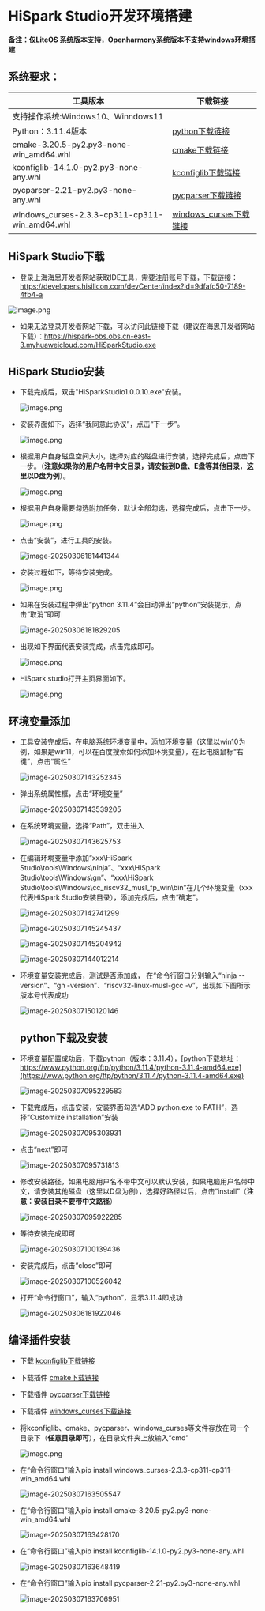 # HiSpark Studio开发环境搭建

**备注：仅LiteOS 系统版本支持，Openharmony系统版本不支持windows环境搭建**

## 系统要求：

| 工具版本                                       | 下载链接                                                     |
| ---------------------------------------------- | ------------------------------------------------------------ |
| 支持操作系统:Windows10、Winndows11             |                                                              |
| Python：3.11.4版本                             | [python下载链接](https://www.python.org/ftp/python/3.11.4/python-3.11.4-amd64.exe) |
| cmake-3.20.5-py2.py3-none-win_amd64.whl        | [cmake下载链接](https://files.pythonhosted.org/packages/65/7f/80cf681cd376834b442af8af48e6f17b4197d20b7255aa2f76d8d93a9e44/cmake-3.20.5-py2.py3-none-win_amd64.whl) |
| kconfiglib-14.1.0-py2.py3-none-any.whl         | [kconfiglib下载链接](https://files.pythonhosted.org/packages/8a/f1/d98a89231e779b079b977590efcc31249d959c8f1d4b5858cad69695ff9c/kconfiglib-14.1.0-py2.py3-none-any.whl) |
| pycparser-2.21-py2.py3-none-any.whl            | [pycparser下载链接](https://files.pythonhosted.org/packages/62/d5/5f610ebe421e85889f2e55e33b7f9a6795bd982198517d912eb1c76e1a53/pycparser-2.21-py2.py3-none-any.whl) |
| windows_curses-2.3.3-cp311-cp311-win_amd64.whl | [windows_curses下载链接](https://files.pythonhosted.org/packages/18/1b/e06eb41dad1c74f0d3124218084f258f73a5e76c67112da0ba174162670f/windows_curses-2.3.3-cp311-cp311-win_amd64.whl) |

## HiSpark Studio下载

- 登录上海海思开发者网站获取IDE工具，需要注册账号下载，下载链接：https://developers.hisilicon.com/devCenter/index?id=9dfafc50-7189-4fb4-a

![image.png](../docs/pic/tools/1.png)

- 如果无法登录开发者网站下载，可以访问此链接下载（建议在海思开发者网站下载）：https://hispark-obs.obs.cn-east-3.myhuaweicloud.com/HiSparkStudio.exe

## HiSpark Studio安装

- 下载完成后，双击"HiSparkStudio1.0.0.10.exe"安装。

  ![image.png](../docs/pic/tools/2.png)

- 安装界面如下，选择“我同意此协议”，点击“下一步”。
  
  ![image.png](../docs/pic/tools/3.png)
  
- 根据用户自身磁盘空间大小，选择对应的磁盘进行安装，选择完成后，点击下一步。（**注意如果你的用户名带中文目录，请安装到D盘、E盘等其他目录**，**这里以D盘为例**）。
  
  ![image.png](../docs/pic/tools/4.png)

- 根据用户自身需要勾选附加任务，默认全部勾选，选择完成后，点击下一步。
  
  ![image.png](../docs/pic/tools/5.png)
  
- 点击“安装”，进行工具的安装。
  
  ![image-20250306181441344](../docs/pic/tools/6.png)
  
- 安装过程如下，等待安装完成。
  
  ![image.png](../docs/pic/tools/7.png)

- 如果在安装过程中弹出“python 3.11.4”会自动弹出“python”安装提示，点击“取消”即可
  
  ![image-20250306181829205](../docs/pic/tools/10.png)
  
- 出现如下界面代表安装完成，点击完成即可。

  ![image.png](../docs/pic/tools/8.png)

- HiSpark studio打开主页界面如下。

  ![image.png](../docs/pic/tools/9.png)

##  环境变量添加

- 工具安装完成后，在电脑系统环境变量中，添加环境变量（这里以win10为例，如果是win11，可以在百度搜索如何添加环境变量），在此电脑鼠标“右键”，点击“属性”
  
  ![image-20250307143252345](../docs/pic/tools/image-20250307143252345.png)

- 弹出系统属性框，点击“环境变量”
  
  ![image-20250307143539205](../docs/pic/tools/image-20250307143539205.png)

- 在系统环境变量，选择“Path”，双击进入
  
  ![image-20250307143625753](../docs/pic/tools/image-20250307143625753.png)

- 在编辑环境变量中添加“xxx\HiSpark Studio\tools\Windows\ninja”、“xxx\HiSpark Studio\tools\Windows\gn”、“xxx\HiSpark Studio\tools\Windows\cc_riscv32_musl_fp_win\bin”在几个环境变量（xxx代表HiSpark Studio安装目录），添加完成后，点击“确定”。

  ![image-20250307142741299](../docs/pic/tools/image-20250307142741299.png)

  ![image-20250307145245437](../docs/pic/tools/image-20250307145245437.png)

  ![image-20250307145204942](../docs/pic/tools/image-20250307145204942.png)

  ![image-20250307144012214](../docs/pic/tools/image-20250307144012214.png)

- 环境变量安装完成后，测试是否添加成， 在“命令行窗口分别输入“ninja --version”、“gn -version”、“riscv32-linux-musl-gcc -v”，出现如下图所示版本号代表成功

  ![image-20250307150120146](../docs/pic/tools/image-20250307150120146.png)

  ## python下载及安装

- 环境变量配置成功后，下载python（版本：3.11.4），[python下载地址：https://www.python.org/ftp/python/3.11.4/python-3.11.4-amd64.exe](https://www.python.org/ftp/python/3.11.4/python-3.11.4-amd64.exe)

  ![image-20250307095229583](../docs/pic/tools/11.png)

- 下载完成后，点击安装，安装界面勾选“ADD python.exe to PATH”，选择“Customize installation”安装
  
  ![image-20250307095303931](../docs/pic/tools/12.png)
  
- 点击“next”即可
  
  ![image-20250307095731813](../docs/pic/tools/13.png)

- 修改安装路径，如果电脑用户名不带中文可以默认安装，如果电脑用户名带中文，请安装其他磁盘（这里以D盘为例），选择好路径以后，点击“install”（**注意：安装目录不要带中文路径**）
  
  ![image-20250307095922285](../docs/pic/tools/14.png)

- 等待安装完成即可
  
  ![image-20250307100139436](../docs/pic/tools/15.png)

- 安装完成后，点击“close”即可
  
  ![image-20250307100526042](../docs/pic/tools/16.png)

- 打开“命令行窗口”，输入“python”，显示3.11.4即成功

  ![image-20250306181922046](../docs/pic/tools/17.png)

## 编译插件安装

- 下载 [kconfiglib下载链接](https://files.pythonhosted.org/packages/8a/f1/d98a89231e779b079b977590efcc31249d959c8f1d4b5858cad69695ff9c/kconfiglib-14.1.0-py2.py3-none-any.whl) 

- 下载插件 [cmake下载链接](https://files.pythonhosted.org/packages/65/7f/80cf681cd376834b442af8af48e6f17b4197d20b7255aa2f76d8d93a9e44/cmake-3.20.5-py2.py3-none-win_amd64.whl)

- 下载插件 [pycparser下载链接](https://files.pythonhosted.org/packages/62/d5/5f610ebe421e85889f2e55e33b7f9a6795bd982198517d912eb1c76e1a53/pycparser-2.21-py2.py3-none-any.whl) 

- 下载插件 [windows_curses下载链接](https://files.pythonhosted.org/packages/18/1b/e06eb41dad1c74f0d3124218084f258f73a5e76c67112da0ba174162670f/windows_curses-2.3.3-cp311-cp311-win_amd64.whl) 

- 将kconfiglib、cmake、pycparser、windows_curses等文件存放在同一个目录下（**任意目录即可**），在目录文件夹上放输入“cmd”

  ![image.png](../docs/pic/tools/18.png)
  
- 在“命令行窗口”输入pip install windows_curses-2.3.3-cp311-cp311-win_amd64.whl

  ![image-20250307163505547](../docs/pic/tools/image-20250307163505547.png)

- 在“命令行窗口”输入pip install cmake-3.20.5-py2.py3-none-win_amd64.whl

  ![image-20250307163428170](../docs/pic/tools/image-20250307163428170.png)
  
- 在“命令行窗口”输入pip install kconfiglib-14.1.0-py2.py3-none-any.whl

  ![image-20250307163648419](../docs/pic/tools/image-20250307163648419.png)
  
- 在“命令行窗口”输入pip install pycparser-2.21-py2.py3-none-any.whl

  ![image-20250307163706951](../docs/pic/tools/image-20250307163706951.png)

